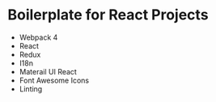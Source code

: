 # Boilerplate for React Projects 
*   Webpack 4
*   React
*   Redux
*   I18n
*   Materail UI React
*   Font Awesome Icons
*   Linting
